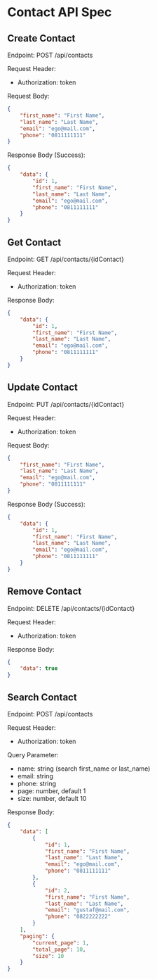# Contact API Spec

## Create Contact

Endpoint: POST /api/contacts

Request Header:
 - Authorization: token

Request Body:

```json
{
    "first_name": "First Name",
    "last_name": "Last Name",
    "email": "ego@mail.com",
    "phone": "0811111111"
}
```

Response Body (Success):  

```json
{
    "data": {
        "id": 1,
        "first_name": "First Name",
        "last_name": "Last Name",
        "email": "ego@mail.com",
        "phone": "0811111111"
    }
}
```

## Get Contact

Endpoint: GET /api/contacts/{idContact}

Request Header:
 - Authorization: token

Response Body: 

```json
{
    "data": {
        "id": 1,
        "first_name": "First Name",
        "last_name": "Last Name",
        "email": "ego@mail.com",
        "phone": "0811111111"
    }
}
```

## Update Contact

Endpoint: PUT /api/contacts/{idContact}

Request Header:
 - Authorization: token

Request Body:

```json
{
    "first_name": "First Name",
    "last_name": "Last Name",
    "email": "ego@mail.com",
    "phone": "0811111111"
}
```

Response Body (Success):  

```json
{
    "data": {
        "id": 1,
        "first_name": "First Name",
        "last_name": "Last Name",
        "email": "ego@mail.com",
        "phone": "0811111111"
    }
}
```

## Remove Contact

Endpoint: DELETE /api/contacts/{idContact}

Request Header:
 - Authorization: token

Response Body: 

```json
{
    "data": true
}
```

## Search Contact

Endpoint: POST /api/contacts

Request Header:
 - Authorization: token

Query Parameter:
- name: string (search first_name or last_name)
- email: string
- phone: string
- page: number, default 1
- size: number, default 10

Response Body: 

```json
{
    "data": [
        {
            "id": 1,
            "first_name": "First Name",
            "last_name": "Last Name",
            "email": "ego@mail.com",
            "phone": "0811111111"
        },
        {
            "id": 2,
            "first_name": "First Name",
            "last_name": "Last Name",
            "email": "gustaf@mail.com",
            "phone": "0822222222"
        }
    ],
    "paging": {
        "current_page": 1,
        "total_page": 10,
        "size": 10
    }
}
```